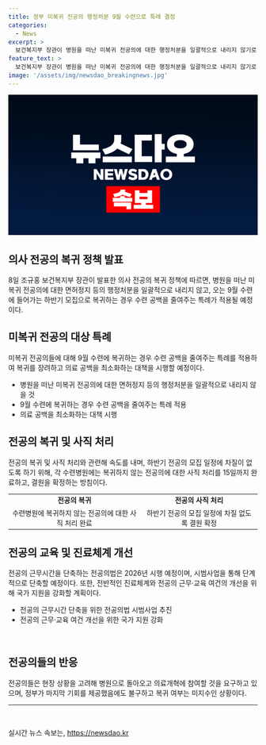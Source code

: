 ```yaml
---
title: 정부 미복귀 전공의 행정처분 9월 수련으로 특례 결정
categories:
  - News
excerpt: >
  보건복지부 장관이 병원을 떠난 미복귀 전공의에 대한 행정처분을 일괄적으로 내리지 않기로 결정했다. 5개월째 이어지는 의료 공백 속에서 복귀를 원하는 전공의들에게 마지막 기회를 제시했으며, 복귀 절차에 속도를 붙이고 투트랙으로 전환할 계획이다. 또한 전공의의 의견을 수련체계에 반영하는 등의 계획을 세우고 있다. 이러한 대책에 대한 환자단체의 지지가 있으나, 실제 복귀 여부는 미지수이다. 이번 조치로 인해 전공의들의 동향과 수련병원의 반응이 관심 사항이다.
feature_text: >
  보건복지부 장관이 병원을 떠난 미복귀 전공의에 대한 행정처분을 일괄적으로 내리지 않기로 결정했다. 5개월째 이어지는 의료 공백 속에서 복귀를 원하는 전공의들에게 마지막 기회를 제시했으며, 복귀 절차에 속도를 붙이고 투트랙으로 전환할 계획이다. 또한 전공의의 의견을 수련체계에 반영하는 등의 계획을 세우고 있다. 이러한 대책에 대한 환자단체의 지지가 있으나, 실제 복귀 여부는 미지수이다. 이번 조치로 인해 전공의들의 동향과 수련병원의 반응이 관심 사항이다.
image: '/assets/img/newsdao_breakingnews.jpg'
---
```


<p><img src="/assets/img/newsdao_breakingnews.jpg" alt="bookingtag 속보" /></p>

<h2 data-ke-size="size26">의사 전공의 복귀 정책 발표</h2>

<p data-ke-size="size16">8일 조규홍 보건복지부 장관이 발표한 의사 전공의 복귀 정책에 따르면, 병원을 떠난 미복귀 전공의에 대한 면허정지 등의 행정처분을 일괄적으로 내리지 않고, 오는 9월 수련에 들어가는 하반기 모집으로 복귀하는 경우 수련 공백을 줄여주는 특례가 적용될 예정이다.</p>

<h2 data-ke-size="size24">미복귀 전공의 대상 특례</h2>

<p data-ke-size="size16">미복귀 전공의들에 대해 9월 수련에 복귀하는 경우 수련 공백을 줄여주는 특례를 적용하여 복귀를 장려하고 의료 공백을 최소화하는 대책을 시행할 예정이다.</p>

<ul>
  <li>병원을 떠난 미복귀 전공의에 대한 면허정지 등의 행정처분을 일괄적으로 내리지 않을 것</li>
  <li>9월 수련에 복귀하는 경우 수련 공백을 줄여주는 특례 적용</li>
  <li>의료 공백을 최소화하는 대책 시행</li>
</ul>

<h2 data-ke-size="size24">전공의 복귀 및 사직 처리</h2>

<p data-ke-size="size16">전공의 복귀 및 사직 처리와 관련해 속도를 내며, 하반기 전공의 모집 일정에 차질이 없도록 하기 위해, 각 수련병원에는 복귀하지 않는 전공의에 대한 사직 처리를 15일까지 완료하고, 결원을 확정하는 방침이다.</p>

<table>
  <tr>
    <td style="text-align: center; height: 17px;"><b>전공의 복귀</b></td>
    <td style="text-align: center; height: 17px;"><b>전공의 사직 처리</b></td>
  </tr>
  <tr>
    <td style="text-align: center; height: 17px;">수련병원에 복귀하지 않는 전공의에 대한 사직 처리 완료</td>
    <td style="text-align: center; height: 17px;">하반기 전공의 모집 일정에 차질 없도록 결원 확정</td>
  </tr>
</table>

<h2 data-ke-size="size24">전공의 교육 및 진료체계 개선</h2>

<p data-ke-size="size16">전공의 근무시간을 단축하는 전공의법은 2026년 시행 예정이며, 시범사업을 통해 단계적으로 단축할 예정이다. 또한, 전반적인 진료체계와 전공의 근무·교육 여건의 개선을 위해 국가 지원을 강화할 계획이다.</p>

<ul>
  <li>전공의 근무시간 단축을 위한 전공의법 시범사업 추진</li>
  <li>전공의 근무·교육 여건 개선을 위한 국가 지원 강화</li>
</ul>

<p data-ke-size="size16">&nbsp;</p>

<h2 data-ke-size="size24">전공의들의 반응</h2>

<p data-ke-size="size16">전공의들은 현장 상황을 고려해 병원으로 돌아오고 의료개혁에 참여할 것을 요구하고 있으며, 정부가 마지막 기회를 제공했음에도 불구하고 복귀 여부는 미지수인 상황이다.</p>

<hr data-ke-size="size24">

<p data-ke-size="size16">&nbsp;</p>
실시간 뉴스 속보는, <a href="https://newsdao.kr" rel="dofollow">https://newsdao.kr</a>


